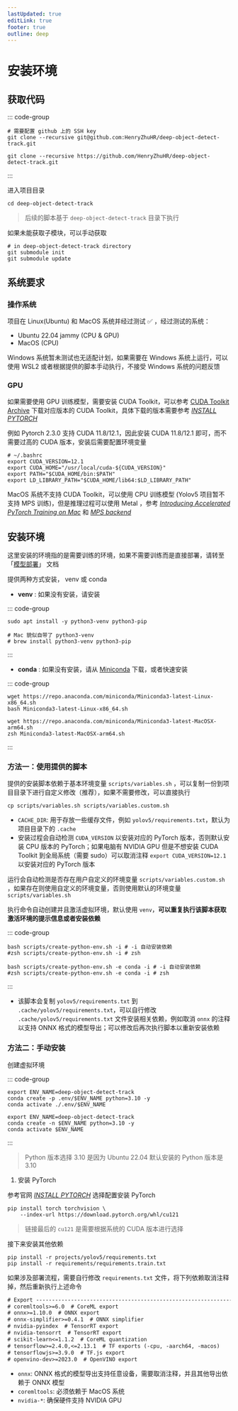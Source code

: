 ```yaml
---
lastUpdated: true
editLink: true
footer: true
outline: deep
---
```


# 安装环境


## 获取代码

::: code-group

```shell [SSH(Recommend)]
# 需要配置 github 上的 SSH key
git clone --recursive git@github.com:HenryZhuHR/deep-object-detect-track.git
```

```shell [HTTP]
git clone --recursive https://github.com/HenryZhuHR/deep-object-detect-track.git
```

:::

进入项目目录

```shell
cd deep-object-detect-track
```

> 后续的脚本基于 `deep-object-detect-track` 目录下执行

如果未能获取子模块，可以手动获取
```shell
# in deep-object-detect-track directory
git submodule init
git submodule update
```

## 系统要求

### 操作系统


项目在 Linux(Ubuntu) 和 MacOS 系统并经过测试 ✅ ，经过测试的系统：
- Ubuntu 22.04 jammy (CPU & GPU)
- MacOS (CPU)

Windows 系统暂未测试也无适配计划，如果需要在 Windows 系统上运行，可以使用 WSL2 或者根据提供的脚本手动执行，不接受 Windows 系统的问题反馈

### GPU

如果需要使用 GPU 训练模型，需要安装 CUDA Toolkit，可以参考 [CUDA Toolkit Archive](https://developer.nvidia.com/cuda-toolkit-archive) 下载对应版本的 CUDA Toolkit，具体下载的版本需要参考 [*INSTALL PYTORCH*](https://pytorch.org/get-started/locally/)

例如 Pytorch 2.3.0 支持 CUDA 11.8/12.1，因此安装 CUDA 11.8/12.1 即可，而不需要过高的 CUDA 版本，安装后需要配置环境变量

```shell
# ~/.bashrc
export CUDA_VERSION=12.1
export CUDA_HOME="/usr/local/cuda-${CUDA_VERSION}"
export PATH="$CUDA_HOME/bin:$PATH"
export LD_LIBRARY_PATH="$CUDA_HOME/lib64:$LD_LIBRARY_PATH"
```

MacOS 系统不支持 CUDA Toolkit，可以使用 CPU 训练模型 (Yolov5 项目暂不支持 MPS 训练)，但是推理过程可以使用 Metal ，参考 [*Introducing Accelerated PyTorch Training on Mac*](https://pytorch.org/blog/introducing-accelerated-pytorch-training-on-mac/#getting-started) 和 [*MPS backend*](https://pytorch.org/docs/stable/notes/mps.html#mps-backend)


## 安装环境

这里安装的环境指的是需要训练的环境，如果不需要训练而是直接部署，请转至 「[模型部署](./deploy)」 文档

提供两种方式安装， venv 或 conda

- **venv** : 如果没有安装，请安装

::: code-group

```shell [Linux]
sudo apt install -y python3-venv python3-pip
```

```shell [MacOS]
# Mac 貌似自带了 python3-venv
# brew install python3-venv python3-pip
```

:::

- **conda** : 如果没有安装，请从 [Miniconda](https://docs.anaconda.com/free/miniconda/index.html) 下载，或者快速安装

::: code-group

```shell [linux x64]
wget https://repo.anaconda.com/miniconda/Miniconda3-latest-Linux-x86_64.sh
bash Miniconda3-latest-Linux-x86_64.sh
```

```shell [MacOS arm64]
wget https://repo.anaconda.com/miniconda/Miniconda3-latest-MacOSX-arm64.sh
zsh Miniconda3-latest-MacOSX-arm64.sh
```

::: 


### 方法一：使用提供的脚本


提供的安装脚本依赖于基本环境变量 `scripts/variables.sh` ，可以复制一份到项目目录下进行自定义修改（推荐），如果不需要修改，可以直接执行

```shell
cp scripts/variables.sh scripts/variables.custom.sh
```
- `CACHE_DIR`: 用于存放一些缓存文件，例如 `yolov5/requirements.txt`，默认为项目目录下的 `.cache`
- 安装过程会自动检测 `CUDA_VERSION` 以安装对应的 PyTorch 版本，否则默认安装 CPU 版本的 PyTorch；如果电脑有 NVIDIA GPU 但是不想安装 CUDA Toolkit 到全局系统（需要 sudo）可以取消注释 `export CUDA_VERSION=12.1` 以安装对应的 PyTorch 版本

运行会自动检测是否存在用户自定义的环境变量 `scripts/variables.custom.sh` ，如果存在则使用自定义的环境变量，否则使用默认的环境变量 `scripts/variables.sh` 

执行命令自动创建并且激活虚拟环境，默认使用 `venv`，**可以重复执行该脚本获取激活环境的提示信息或者安装依赖**

::: code-group

```shell [使用 venv 创建虚拟环境]
bash scripts/create-python-env.sh -i # -i 自动安装依赖
#zsh scripts/create-python-env.sh -i # zsh
```

```shell [使用 conda 创建虚拟环境]
bash scripts/create-python-env.sh -e conda -i # -i 自动安装依赖
#zsh scripts/create-python-env.sh -e conda -i # zsh
```

:::

- 该脚本会复制 `yolov5/requirements.txt` 到 `.cache/yolov5/requirements.txt`，可以自行修改 `.cache/yolov5/requirements.txt` 文件安装相关依赖，例如取消 `onnx` 的注释以支持 ONNX 格式的模型导出；可以修改后再次执行脚本以重新安装依赖

### 方法二：手动安装

创建虚拟环境

::: code-group

```shell [在项目内安装环境(推荐)]
export ENV_NAME=deep-object-detect-track
conda create -p .env/$ENV_NAME python=3.10 -y
conda activate ./.env/$ENV_NAME
```
    
```shell [全局安装环境]
export ENV_NAME=deep-object-detect-track
conda create -n $ENV_NAME python=3.10 -y
conda activate $ENV_NAME
```

:::

> Python 版本选择 3.10 是因为 Ubuntu 22.04 默认安装的 Python 版本是 3.10

1. 安装 PyTorch

参考官网 [*INSTALL PYTORCH*](https://pytorch.org/get-started/locally/) 选择配置安装 PyTorch

```shell
pip install torch torchvision \
    --index-url https://download.pytorch.org/whl/cu121
```
> 链接最后的 `cu121` 是需要根据系统的 CUDA 版本进行选择

接下来安装其他依赖

```shell
pip install -r projects/yolov5/requirements.txt
pip install -r requirements/requirements.train.txt
```

如果涉及部署流程，需要自行修改 `requirements.txt` 文件，将下列依赖取消注释掉，然后重新执行上述命令

```txt
# Export ----------------------------------------------------------------------
# coremltools>=6.0  # CoreML export
# onnx>=1.10.0  # ONNX export
# onnx-simplifier>=0.4.1  # ONNX simplifier
# nvidia-pyindex  # TensorRT export
# nvidia-tensorrt  # TensorRT export
# scikit-learn<=1.1.2  # CoreML quantization
# tensorflow>=2.4.0,<=2.13.1  # TF exports (-cpu, -aarch64, -macos)
# tensorflowjs>=3.9.0  # TF.js export
# openvino-dev>=2023.0  # OpenVINO export
```
- `onnx`: ONNX 格式的模型导出支持任意设备，需要取消注释，并且其他导出依赖于 ONNX 模型
- `coremltools`: 必须依赖于 MacOS 系统
- `nvidia-*`: 确保硬件支持 NVIDIA GPU
